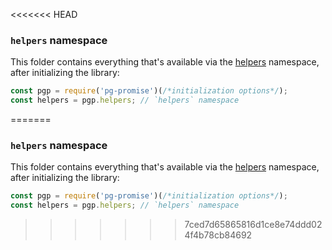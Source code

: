 <<<<<<< HEAD
### `helpers` namespace

This folder contains everything that's available via the [helpers] namespace, after initializing the library:

```js
const pgp = require('pg-promise')(/*initialization options*/);
const helpers = pgp.helpers; // `helpers` namespace
```

[helpers]:http://vitaly-t.github.io/pg-promise/helpers.html
=======
### `helpers` namespace

This folder contains everything that's available via the [helpers] namespace, after initializing the library:

```js
const pgp = require('pg-promise')(/*initialization options*/);
const helpers = pgp.helpers; // `helpers` namespace
```

[helpers]:http://vitaly-t.github.io/pg-promise/helpers.html
>>>>>>> 7ced7d65865816d1ce8e74ddd024f4b78cb84692

